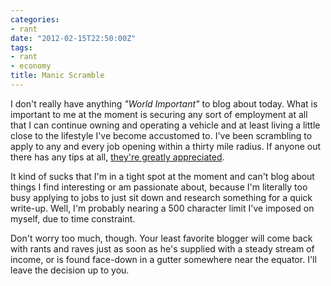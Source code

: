 ```yaml
---
categories:
- rant
date: "2012-02-15T22:50:00Z"
tags:
- rant
- economy
title: Manic Scramble
---
```


I don't really have anything *"World Important"* to blog about today. What is
important to me at the moment is securing any sort of employment at all that I
can continue owning and operating a vehicle and at least living a little close
to the lifestyle I've become accustomed to. I've been scrambling to apply to any
and every job opening within a thirty mile radius. If anyone out there has any
tips at all, [they're greatly appreciated](mailto:redlegion@gmail.com).

It kind of sucks that I'm in a tight spot at the moment and can't blog about
things I find interesting or am passionate about, because I'm literally too busy
applying to jobs to just sit down and research something for a quick write-up.
Well, I'm probably nearing a 500 character limit I've imposed on myself, due to
time constraint.

Don't worry too much, though. Your least favorite blogger will come back with
rants and raves just as soon as he's supplied with a steady stream of income, or
is found face-down in a gutter somewhere near the equator. I'll leave the
decision up to you.
